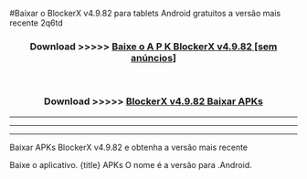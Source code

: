 #Baixar o BlockerX v4.9.82  para tablets Android gratuitos a versão mais recente 2q6td


<div align="center">
<h3>Download >>>>> <a href="https://pt-web.web.app/?pt= BlockerX v4.9.82">Baixe o A P K BlockerX v4.9.82 [sem anúncios]</a></h3><br>

<h3>Download >>>>> <a href="https://pt-web.web.app/?pt= BlockerX v4.9.82">BlockerX v4.9.82 Baixar APKs</a></h3>
</div>

----------------------------------------------------------

----------------------------------------------------------

----------------------------------------------------------

Baixar APKs BlockerX v4.9.82 e obtenha a versão mais recente

Baixe o aplicativo. {title} APKs O nome é a versão para .Android.


